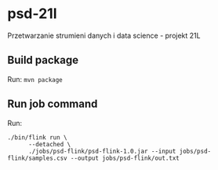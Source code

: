 # psd-21l
Przetwarzanie strumieni danych i data science - projekt 21L

## Build package

Run: `mvn package`

## Run job command

Run: 

```
./bin/flink run \
      --detached \
      ./jobs/psd-flink/psd-flink-1.0.jar --input jobs/psd-flink/samples.csv --output jobs/psd-flink/out.txt
```
